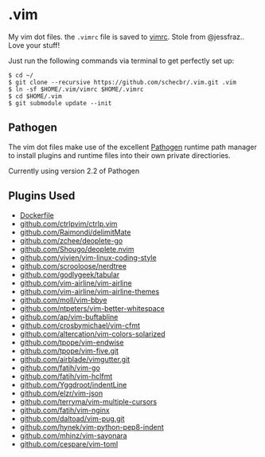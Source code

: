.vim
====

My vim dot files. the `.vimrc` file is saved to [vimrc](https://github.com/schecbr/.vim/blob/master/vimrc).
Stole from @jessfraz..  Love your stuff!

Just run the following commands via terminal to get perfectly set up:

```console
$ cd ~/
$ git clone --recursive https://github.com/schecbr/.vim.git .vim
$ ln -sf $HOME/.vim/vimrc $HOME/.vimrc
$ cd $HOME/.vim
$ git submodule update --init
```

## Pathogen
The vim dot files make use of the excellent [Pathogen](https://github.com/tpope/vim-pathogen) runtime path manager to install plugins and runtime files into their own private directiories.

Currently using version 2.2 of Pathogen

## Plugins Used

* [Dockerfile](https://github.com/docker/docker/tree/master/contrib/syntax/vim)
* [github.com/ctrlpvim/ctrlp.vim](https://github.com/ctrlpvim/ctrlp.vim.git)
* [github.com/Raimondi/delimitMate](https://github.com/Raimondi/delimitMate.git)
* [github.com/zchee/deoplete-go](https://github.com/zchee/deoplete-go.git)
* [github.com/Shougo/deoplete.nvim](https://github.com/Shougo/deoplete.nvim.git)
* [github.com/vivien/vim-linux-coding-style](https://github.com/vivien/vim-linux-coding-style.git)
* [github.com/scrooloose/nerdtree](https://github.com/scrooloose/nerdtree.git)
* [github.com/godlygeek/tabular](https://github.com/godlygeek/tabular.git)
* [github.com/vim-airline/vim-airline](https://github.com/vim-airline/vim-airline.git)
* [github.com/vim-airline/vim-airline-themes](https://github.com/vim-airline/vim-airline-themes.git)
* [github.com/moll/vim-bbye](https://github.com/moll/vim-bbye.git)
* [github.com/ntpeters/vim-better-whitespace](https://github.com/ntpeters/vim-better-whitespace.git)
* [github.com/ap/vim-buftabline](https://github.com/ap/vim-buftabline.git)
* [github.com/crosbymichael/vim-cfmt](https://github.com/crosbymichael/vim-cfmt)
* [github.com/altercation/vim-colors-solarized](https://github.com/altercation/vim-colors-solarized.git)
* [github.com/tpope/vim-endwise](https://github.com/tpope/vim-endwise.git)
* [github.com/tpope/vim-five.git](https://github.com/tpope/vim-fugitive.git)
* [github.com/airblade/vimgutter.git](https://github.com/airblade/vim-gitgutter.git)
* [github.com/fatih/vim-go](https://github.com/fatih/vim-go.git)
* [github.com/fatih/vim-hclfmt](https://github.com/fatih/vim-hclfmt.git)
* [github.com/Yggdroot/indentLine](https://github.com/Yggdroot/indentLine.git)
* [github.com/elzr/vim-json](https://github.com/elzr/vim-json.git)
* [github.com/terryma/vim-multiple-cursors](https://github.com/terryma/vim-multiple-cursors.git)
* [github.com/fatih/vim-nginx](https://github.com/fatih/vim-nginx.git)
* [github.com/daltoad/vim-pug.git](https://github.com/digitaltoad/vim-pug.git)
* [github.com/hynek/vim-python-pep8-indent](https://github.com/hynek/vim-python-pep8-indent.git)
* [github.com/mhinz/vim-sayonara](https://github.com/mhinz/vim-sayonara.git)
* [github.com/cespare/vim-toml](https://github.com/cespare/vim-toml.git)
